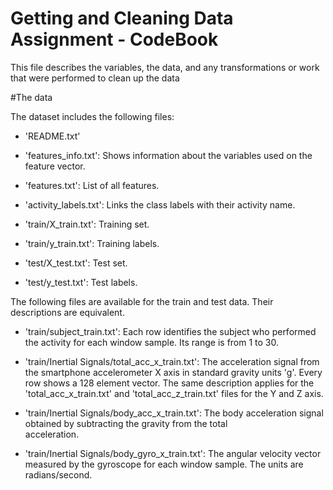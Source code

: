 # Getting and Cleaning Data Assignment - CodeBook

This file describes the variables, the data, and any transformations or work that were performed to clean up the data

#The data

The dataset includes the following files:

* 'README.txt'

* 'features_info.txt': Shows information about the variables used on the feature vector.

* 'features.txt': List of all features.

* 'activity_labels.txt': Links the class labels with their activity name.

* 'train/X_train.txt': Training set.

* 'train/y_train.txt': Training labels.

* 'test/X_test.txt': Test set.

* 'test/y_test.txt': Test labels.

The following files are available for the train and test data. Their descriptions are equivalent.

* 'train/subject_train.txt': Each row identifies the subject who performed the activity for each window sample. Its range is from 1 to   30.

* 'train/Inertial Signals/total_acc_x_train.txt': The acceleration signal from the smartphone accelerometer X axis in standard gravity    units 'g'. Every row shows a 128 element vector. The same description applies for the 'total_acc_x_train.txt' and 
   'total_acc_z_train.txt' files for the Y and Z axis.

* 'train/Inertial Signals/body_acc_x_train.txt': The body acceleration signal obtained by subtracting the gravity from the total  
   acceleration.

* 'train/Inertial Signals/body_gyro_x_train.txt': The angular velocity vector measured by the gyroscope for each window sample. The 
  units are radians/second.

